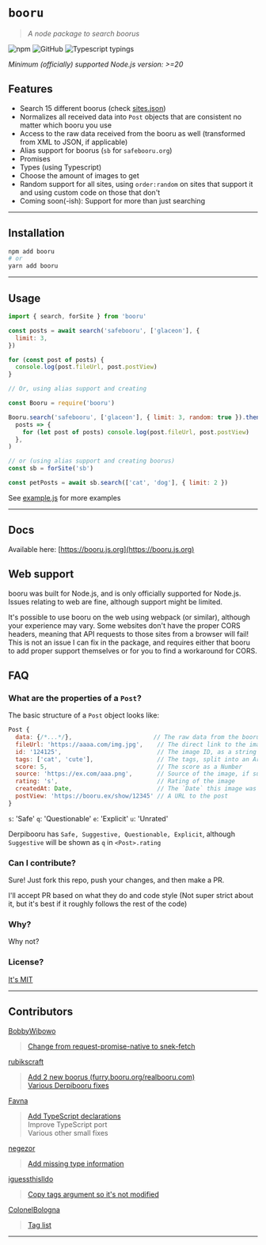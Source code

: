 # `booru`

> _A node package to search boorus_

![npm](https://img.shields.io/npm/v/booru.svg) ![GitHub](https://img.shields.io/github/license/AtoraSuunva/booru.svg) ![Typescript typings](https://img.shields.io/badge/Typings-Typescript-informational.svg)

_Minimum (officially) supported Node.js version: >=20_

## Features

- Search 15 different boorus (check [sites.json](./src/sites.json))
- Normalizes all received data into `Post` objects that are consistent no matter which booru you use
- Access to the raw data received from the booru as well (transformed from XML to JSON, if applicable)
- Alias support for boorus (`sb` for `safebooru.org`)
- Promises
- Types (using Typescript)
- Choose the amount of images to get
- Random support for all sites, using `order:random` on sites that support it and using custom code on those that don't
- Coming soon(-ish): Support for more than just searching

---

## Installation

```sh
npm add booru
# or
yarn add booru
```

---

## Usage

```js
import { search, forSite } from 'booru'

const posts = await search('safebooru', ['glaceon'], {
  limit: 3,
})

for (const post of posts) {
  console.log(post.fileUrl, post.postView)
}

// Or, using alias support and creating 

const Booru = require('booru')

Booru.search('safebooru', ['glaceon'], { limit: 3, random: true }).then(
  posts => {
    for (let post of posts) console.log(post.fileUrl, post.postView)
  },
)

// or (using alias support and creating boorus)
const sb = forSite('sb')

const petPosts = await sb.search(['cat', 'dog'], { limit: 2 })
```

See [example.js](./example.js) for more examples

---

## Docs

Available here: [https://booru.js.org](https://booru.js.org)

## Web support

booru was built for Node.js, and is only officially supported for Node.js. Issues relating to web are fine, although support might be limited.

It's possible to use booru on the web using webpack (or similar), although your experience may vary. Some websites don't have the proper CORS headers, meaning that API requests to those sites from a browser will fail! This is not an issue I can fix in the package, and requires either that booru to add proper support themselves or for you to find a workaround for CORS.

## FAQ

### What are the properties of a `Post`?

The basic structure of a `Post` object looks like:

```js
Post {
  data: {/*...*/},                       // The raw data from the booru
  fileUrl: 'https://aaaa.com/img.jpg',    // The direct link to the image, ready to post
  id: '124125',                           // The image ID, as a string
  tags: ['cat', 'cute'],                  // The tags, split into an Array
  score: 5,                               // The score as a Number
  source: 'https://ex.com/aaa.png',       // Source of the image, if supplied
  rating: 's',                            // Rating of the image
  createdAt: Date,                        // The `Date` this image was created at
  postView: 'https://booru.ex/show/12345' // A URL to the post
}
```

`s`: 'Safe'
`q`: 'Questionable'
`e`: 'Explicit'
`u`: 'Unrated'

Derpibooru has `Safe, Suggestive, Questionable, Explicit`, although `Suggestive` will be shown as `q` in `<Post>.rating`

### Can I contribute?

Sure! Just fork this repo, push your changes, and then make a PR.

I'll accept PR based on what they do and code style (Not super strict about it, but it's best if it roughly follows the rest of the code)

### Why?

Why not?

### License?

[It's MIT](https://choosealicense.com/licenses/mit/)

---

## Contributors

[BobbyWibowo](https://github.com/BobbyWibowo/booru)

> [Change from request-promise-native to snek-fetch](https://github.com/AtoraSuunva/booru/pull/9)

[rubikscraft](https://github.com/rubikscraft/booru)

> [Add 2 new boorus (furry.booru.org/realbooru.com)](https://github.com/AtoraSuunva/booru/pull/17)  
> [Various Derpibooru fixes](https://github.com/AtoraSuunva/booru/pull/19)

[Favna](https://github.com/favna/)

> [Add TypeScript declarations](https://github.com/AtoraSuunva/booru/pull/21)  
> Improve TypeScript port  
> Various other small fixes

[negezor](https://github.com/negezor)

> [Add missing type information](https://github.com/AtoraSuunva/booru/pull/31)

[iguessthislldo](https://github.com/iguessthislldo)

> [Copy tags argument so it's not modified](https://github.com/AtoraSuunva/booru/pull/103)

[ColonelBologna](https://github.com/ColonelBologna)

> [Tag list](https://github.com/AtoraSuunva/booru/pull/114)
---
